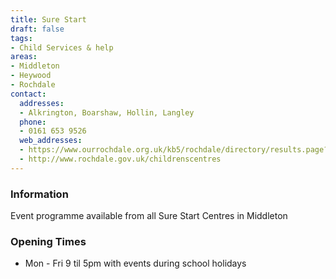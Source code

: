 ```yaml
---
title: Sure Start
draft: false
tags:
- Child Services & help
areas:
- Middleton
- Heywood
- Rochdale
contact:
  addresses:
  - Alkrington, Boarshaw, Hollin, Langley
  phone:
  - 0161 653 9526
  web_addresses:
  - https://www.ourrochdale.org.uk/kb5/rochdale/directory/results.page?qt=&term=Middleton%2C+Rochdale&newfamilychannel=5_6&sorttype=distance
  - http://www.rochdale.gov.uk/childrenscentres
---
```


### Information
Event programme available from all Sure Start Centres in Middleton

### Opening Times
* Mon - Fri 9 til 5pm with events during school holidays

